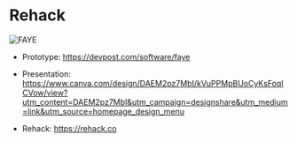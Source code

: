 # Rehack
![FAYE](https://user-images.githubusercontent.com/73563140/106218194-dfab2c00-61a4-11eb-94cb-5c9cbf904480.png)



* Prototype: https://devpost.com/software/faye

* Presentation: https://www.canva.com/design/DAEM2pz7MbI/kVuPPMpBUoCyKsFoqICVow/view?utm_content=DAEM2pz7MbI&utm_campaign=designshare&utm_medium=link&utm_source=homepage_design_menu

* Rehack: https://rehack.co
